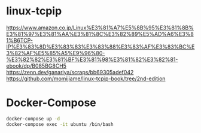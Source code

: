 # linux-tcpip

https://www.amazon.co.jp/Linux%E3%81%A7%E5%8B%95%E3%81%8B%E3%81%97%E3%81%AA%E3%81%8C%E3%82%89%E5%AD%A6%E3%81%B6TCP-IP%E3%83%8D%E3%83%83%E3%83%88%E3%83%AF%E3%83%BC%E3%82%AF%E5%85%A5%E9%96%80-%E3%82%82%E3%81%BF%E3%81%98%E3%81%82%E3%82%81-ebook/dp/B085BG8CH5
https://zenn.dev/ganariya/scraps/bb69305adef042
https://github.com/momijiame/linux-tcpip-book/tree/2nd-edition

# Docker-Compose

```bash
docker-compose up -d
docker-compose exec -it ubuntu /bin/bash
```
